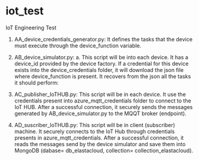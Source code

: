 # iot_test
IoT Engineering Test 
1.	AA_device_credentials_generator.py: It defines the tasks that the device must execute through the device_function variable.

2.	AB_device_simulator.py: 
    a.	This script will be into each device. It has a device_id provided by the device factory. If a credential for this device exists into the device_credentials folder, it will download the json file where device_function is present. It recovers from the json all the tasks it should perform:

3.	AC_publisher_IoTHUB.py: This script will be in each device. It use the credentials present into azure_mqtt_credentials folder to connect to the IoT HUB. After a successful connection, it securely sends the messages generated by AB_device_simulator.py to the MQQT broker (endpoint).

4.	AD_suscriber_IoTHUB.py: This script will be in client (subscriber) machine. It securely connects to the IoT Hub through credentials presents in azure_mqtt_credentials. After a successful connection, it reads the messages send by the device simulator and save them into MongoDB (dabase= db_elastacloud, collection= collection_elastacloud). 
